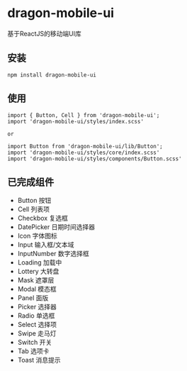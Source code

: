 # dragon-mobile-ui
  基于ReactJS的移动端UI库
  
## 安装
```
npm install dragon-mobile-ui
```
## 使用
```
import { Button, Cell } from 'dragon-mobile-ui';
import 'dragon-mobile-ui/styles/index.scss'

or

import Button from 'dragon-mobile-ui/lib/Button';
import 'dragon-mobile-ui/styles/core/index.scss'
import 'dragon-mobile-ui/styles/components/Button.scss'
```

## 已完成组件
- Button 按钮
- Cell 列表项
- Checkbox 复选框
- DatePicker 日期时间选择器
- Icon 字体图标
- Input 输入框/文本域
- InputNumber 数字选择框
- Loading 加载中
- Lottery 大转盘
- Mask 遮罩层
- Modal 模态框
- Panel 面版
- Picker 选择器
- Radio 单选框
- Select 选择项
- Swipe 走马灯
- Switch 开关
- Tab 选项卡
- Toast 消息提示

